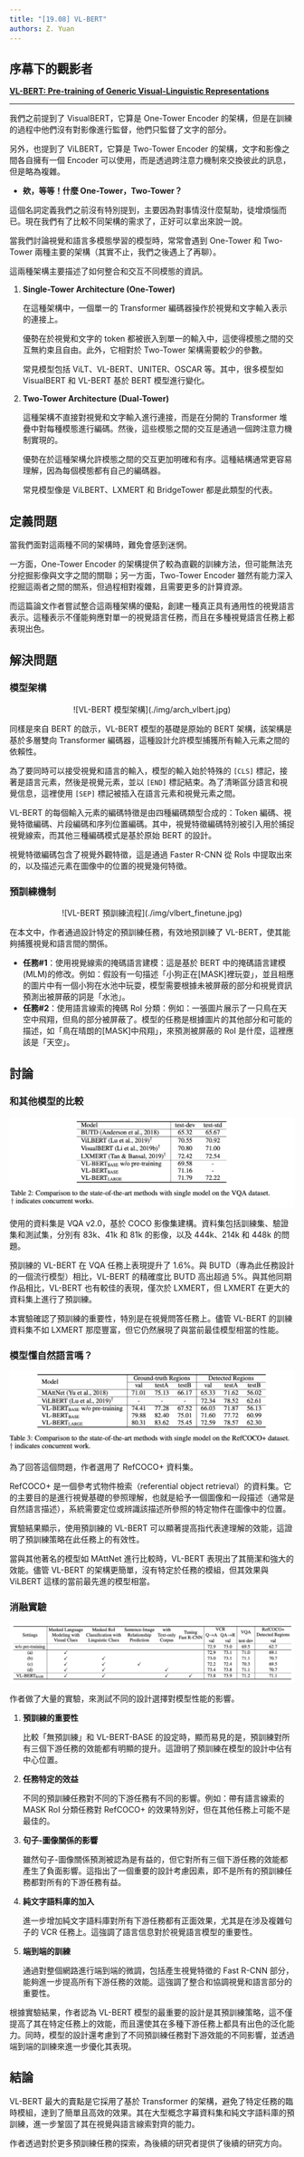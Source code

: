 ```yaml
---
title: "[19.08] VL-BERT"
authors: Z. Yuan
---
```


## 序幕下的觀影者

[**VL-BERT: Pre-training of Generic Visual-Linguistic Representations**](https://arxiv.org/abs/1908.08530)

---

我們之前提到了 VisualBERT，它算是 One-Tower Encoder 的架構，但是在訓練的過程中他們沒有對影像進行監督，他們只監督了文字的部分。

另外，也提到了 ViLBERT，它算是 Two-Tower Encoder 的架構，文字和影像之間各自擁有一個 Encoder 可以使用，而是透過跨注意力機制來交換彼此的訊息，但是略為複雜。

- **欸，等等！什麼 One-Tower，Two-Tower？**

這個名詞定義我們之前沒有特別提到，主要因為對事情沒什麼幫助，徒增煩惱而已。現在我們有了比較不同架構的需求了，正好可以拿出來說一說。

當我們討論視覺和語言多模態學習的模型時，常常會遇到 One-Tower 和 Two-Tower 兩種主要的架構（其實不止，我們之後遇上了再聊）。

這兩種架構主要描述了如何整合和交互不同模態的資訊。

1. **Single-Tower Architecture (One-Tower)**

   在這種架構中，一個單一的 Transformer 編碼器操作於視覺和文字輸入表示的連接上。

   優勢在於視覺和文字的 token 都被嵌入到單一的輸入中，這使得模態之間的交互無約束且自由。此外，它相對於 Two-Tower 架構需要較少的參數。

   常見模型包括 ViLT、VL-BERT、UNITER、OSCAR 等。其中，很多模型如 VisualBERT 和 VL-BERT 基於 BERT 模型進行變化。

2. **Two-Tower Architecture (Dual-Tower)**

   這種架構不直接對視覺和文字輸入進行連接，而是在分開的 Transformer 堆疊中對每種模態進行編碼。然後，這些模態之間的交互是通過一個跨注意力機制實現的。

   優勢在於這種架構允許模態之間的交互更加明確和有序。這種結構通常更容易理解，因為每個模態都有自己的編碼器。

   常見模型像是 ViLBERT、LXMERT 和 BridgeTower 都是此類型的代表。

## 定義問題

當我們面對這兩種不同的架構時，難免會感到迷惘。

一方面，One-Tower Encoder 的架構提供了較為直觀的訓練方法，但可能無法充分挖掘影像與文字之間的關聯；另一方面，Two-Tower Encoder 雖然有能力深入挖掘這兩者之間的關系，但過程相對複雜，且需要更多的計算資源。

而這篇論文作者嘗試整合這兩種架構的優點，創建一種真正具有通用性的視覺語言表示。這種表示不僅能夠應對單一的視覺語言任務，而且在多種視覺語言任務上都表現出色。

## 解決問題

### 模型架構

<div align="center">
<figure style={{"width": "80%"}}>
![VL-BERT 模型架構](./img/arch_vlbert.jpg)
</figure>
</div>

同樣是來自 BERT 的啟示，VL-BERT 模型的基礎是原始的 BERT 架構，該架構是基於多層雙向 Transformer 編碼器，這種設計允許模型捕獲所有輸入元素之間的依賴性。

為了要同時可以接受視覺和語言的輸入，模型的輸入始於特殊的 `[CLS]` 標記，接著是語言元素，然後是視覺元素，並以 `[END]` 標記結束。為了清晰區分語言和視覺信息，這裡使用 `[SEP]` 標記被插入在語言元素和視覺元素之間。

VL-BERT 的每個輸入元素的編碼特徵是由四種編碼類型合成的：Token 編碼、視覺特徵編碼、片段編碼和序列位置編碼。其中，視覺特徵編碼特別被引入用於捕捉視覺線索，而其他三種編碼模式是基於原始 BERT 的設計。

視覺特徵編碼包含了視覺外觀特徵，這是通過 Faster R-CNN 從 RoIs 中提取出來的，以及描述元素在圖像中的位置的視覺幾何特徵。

### 預訓練機制

<div align="center">
<figure style={{"width": "80%"}}>
![VL-BERT 預訓練流程](./img/vlbert_finetune.jpg)
</figure>
</div>

在本文中，作者通過設計特定的預訓練任務，有效地預訓練了 VL-BERT，使其能夠捕獲視覺和語言間的關係。

- **任務#1**：使用視覺線索的掩碼語言建模：這是基於 BERT 中的掩碼語言建模(MLM)的修改。例如：假設有一句描述「小狗正在[MASK]裡玩耍」，並且相應的圖片中有一個小狗在水池中玩耍，模型需要根據未被屏蔽的部分和視覺資訊預測出被屏蔽的詞是「水池」。
- **任務#2**：使用語言線索的掩碼 RoI 分類：例如：一張圖片展示了一只鳥在天空中飛翔，但鳥的部分被屏蔽了。模型的任務是根據圖片的其他部分和可能的描述，如「鳥在晴朗的[MASK]中飛翔」，來預測被屏蔽的 RoI 是什麼，這裡應該是「天空」。

## 討論

### 和其他模型的比較

![VL-BERT 在 VQA 任務上的表現](./img/vl_bert_table2.jpg)

使用的資料集是 VQA v2.0，基於 COCO 影像集建構。資料集包括訓練集、驗證集和測試集，分別有 83k、41k 和 81k 的影像，以及 444k、214k 和 448k 的問題。

預訓練的 VL-BERT 在 VQA 任務上表現提升了 1.6%。與 BUTD（專為此任務設計的一個流行模型）相比，VL-BERT 的精確度比 BUTD 高出超過 5%。與其他同期作品相比，VL-BERT 也有較佳的表現，僅次於 LXMERT，但 LXMERT 在更大的資料集上進行了預訓練。

本實驗確認了預訓練的重要性，特別是在視覺問答任務上。儘管 VL-BERT 的訓練資料集不如 LXMERT 那麼豐富，但它仍然展現了與當前最佳模型相當的性能。

### 模型懂自然語言嗎？

![VL-BERT 在 RefCOCO+ 上的表現](./img/vl_bert_table3.jpg)

為了回答這個問題，作者選用了 RefCOCO+ 資料集。

RefCOCO+ 是一個參考式物件檢索（referential object retrieval）的資料集。它的主要目的是進行視覺基礎的參照理解，也就是給予一個圖像和一段描述（通常是自然語言描述），系統需要定位或辨識該描述所參照的特定物件在圖像中的位置。

實驗結果顯示，使用預訓練的 VL-BERT 可以顯著提高指代表達理解的效能，這證明了預訓練策略在此任務上的有效性。

當與其他著名的模型如 MAttNet 進行比較時，VL-BERT 表現出了其簡潔和強大的效能。儘管 VL-BERT 的架構更簡單，沒有特定於任務的模組，但其效果與 ViLBERT 這樣的當前最先進的模型相當。

### 消融實驗

![消融實驗結果](./img/vlbert_ablation.jpg)

作者做了大量的實驗，來測試不同的設計選擇對模型性能的影響。

1. **預訓練的重要性**

   比較「無預訓練」和 VL-BERT-BASE 的設定時，顯而易見的是，預訓練對所有三個下游任務的效能都有明顯的提升。這證明了預訓練在模型的設計中佔有中心位置。

2. **任務特定的效益**

   不同的預訓練任務對不同的下游任務有不同的影響。例如：帶有語言線索的 MASK RoI 分類任務對 RefCOCO+ 的效果特別好，但在其他任務上可能不是最佳的。

3. **句子-圖像關係的影響**

   雖然句子-圖像關係預測被認為是有益的，但它對所有三個下游任務的效能都產生了負面影響。這指出了一個重要的設計考慮因素，即不是所有的預訓練任務都對所有的下游任務有益。

4. **純文字語料庫的加入**

   進一步增加純文字語料庫對所有下游任務都有正面效果，尤其是在涉及複雜句子的 VCR 任務上。這強調了語言信息對於視覺語言模型的重要性。

5. **端到端的訓練**

   通過對整個網路進行端到端的微調，包括產生視覺特徵的 Fast R-CNN 部分，能夠進一步提高所有下游任務的效能。這強調了整合和協調視覺和語言部分的重要性。

根據實驗結果，作者認為 VL-BERT 模型的最重要的設計是其預訓練策略，這不僅提高了其在特定任務上的效能，而且還使其在多種下游任務上都具有出色的泛化能力。同時，模型的設計還考慮到了不同預訓練任務對下游效能的不同影響，並透過端到端的訓練來進一步優化其表現。

## 結論

VL-BERT 最大的賣點是它採用了基於 Transformer 的架構，避免了特定任務的臨時模組，達到了簡單且高效的效果。其在大型概念字幕資料集和純文字語料庫的預訓練，進一步鞏固了其在視覺與語言線索對齊的能力。

作者透過對於更多預訓練任務的探索，為後續的研究者提供了後續的研究方向。
